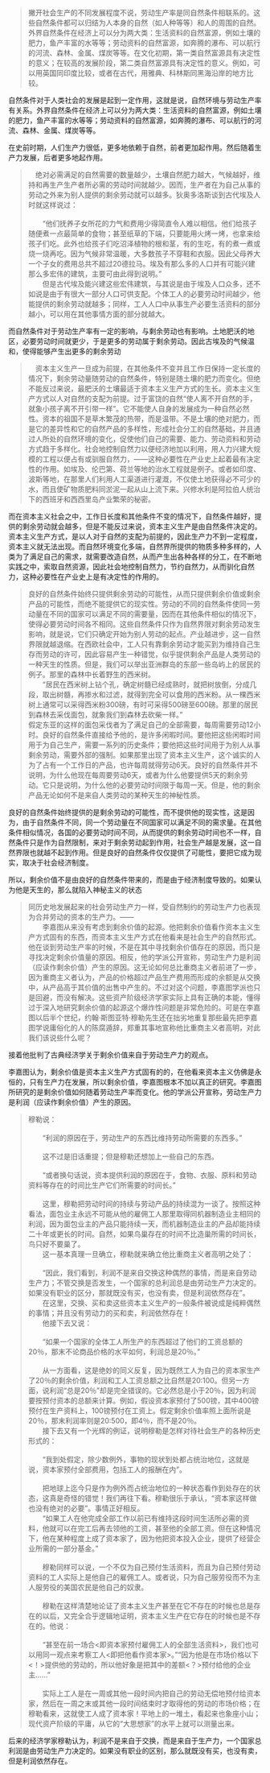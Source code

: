 <blockquote data-pid="AN2pxIBo">撇开社会生产的不同发展程度不说，劳动生产率是同自然条件相联系的。这些自然条件都可以归结为人本身的自然（如人种等等）和人的周围的自然。外界自然条件在经济上可以分为两大类：生活资料的自然富源，例如土壤的肥力，鱼产丰富的水等等；劳动资料的自然富源，如奔腾的瀑布、可以航行的河流、森林、金属、煤炭等等。在文化初期，第一类自然富源具有决定性的意义；在较高的发展阶段，第二类自然富源具有决定性的意义。例如，可以用英国同印度比较，或者在古代，用雅典、科林斯同黑海沿岸的地方比较。</blockquote><p data-pid="zn5RGa8X">自然条件对于人类社会的发展是起到一定作用，这就是说，自然环境与劳动生产率有关系。外界自然条件在经济上可以分为两大类：生活资料的自然富源，例如土壤的肥力，鱼产丰富的水等等；劳动资料的自然富源，如奔腾的瀑布、可以航行的河流、森林、金属、煤炭等等。</p><p data-pid="4V4TnU6H">在史前时期，人们生产力很低，更多地依赖于自然，前者更加起作用。然后随着生产力发展，后者更多地起作用。</p><blockquote data-pid="SChR59QY">　绝对必需满足的自然需要的数量越少，土壤自然肥力越大，气候越好，维持和再生产生产者所必需的劳动时间就越少。因而，生产者在为自己从事的劳动之外来为别人提供的剩余劳动就可以越多。狄奥多洛斯谈到古代埃及人时就这样说过：<br><br>　　“他们抚养子女所花的力气和费用少得简直令人难以相信。他们给孩子随便煮一点最简单的食物；甚至纸草的下端，只要能用火烤一烤，也拿来给孩子们吃。此外也给孩子们吃沼泽植物的根和茎，有的生吃，有的煮一煮或烧一烧再吃。因为气候非常温暖，大多数孩子不穿鞋和衣服。因此父母养大一个子女的费用总共不超过20德拉马。埃及有那么多的人口并有可能兴建那么多宏伟的建筑，主要可由此得到说明。”<br>　　但是古代埃及能兴建这些宏伟建筑，与其说是由于埃及人口众多，还不如说是由于有很大一部分人口可供支配。个体工人的必要劳动时间越少，他能提供的剩余劳动就越多；同样，工人人口中从事生产必要生活资料的部分越小，可以用在其他事情方面的部分就越大。</blockquote><p data-pid="ZuAvuVHn">而自然条件对于劳动生产率有一定的影响，与剩余劳动也有影响。土地肥沃的地区，必要劳动时间就更少，于是更多的劳动属于剩余劳动。因此古埃及的气候温和，使得能够产生出更多的剩余劳动</p><blockquote data-pid="ufYp_mqY">　资本主义生产一旦成为前提，在其他条件不变并且工作日保持一定长度的情况下，剩余劳动量随劳动的自然条件，特别是随土壤的肥力而变化。但绝不能反过来说，最肥沃的土壤最适于资本主义生产方式的生长。资本主义生产方式以人对自然的支配为前提。过于富饶的自然“使人离不开自然的手，就象小孩子离不开引带一样”。它不能使人自身的发展成为一种自然必然性。资本的祖国不是草木繁茂的热带，而是温带。不是土壤的绝对肥力，而是它的差异性和它的自然产品的多样性，形成社会分工的自然基础，并且通过人所处的自然环境的变化，促使他们自己的需要、能力、劳动资料和劳动方式趋于多样化。社会地控制自然力以便经济地加以利用，用人力兴建大规模的工程以便占有或驯服自然力，——这种必要性在产业史上起着最有决定性的作用。如埃及、伦巴第、荷兰等地的治水工程就是例子。或者如印度、波斯等地，在那里人们利用人工渠道进行灌溉，不仅使土地获得必不可少的水，而且使矿物质肥料同淤泥一起从山上流下来。兴修水利是阿拉伯人统治下的西班牙和西西里岛产业繁荣的秘密。</blockquote><p data-pid="060VN8cv">而在资本主义社会之中，工作日长度和其他条件不变的情况下，自然条件越好，提供的剩余劳动就会越多，但是不能反过来说，资本主义生产是由自然条件决定的。资本主义生产方式，是以人对于自然的支配为前提的，因此生产力不到一定程度，资本主义就无法出现。而自然环境变化多端，自然界所提供的物质多种多样的，人类为了满足自己的需求，就需要改造自然，从而产生出各种各样的分工，在不断地实践之中，索取自然资源，因此社会地控制自然力，节约自然力，从而驯化自然力，这种必要性在产业史上是有决定性的作用的。</p><blockquote data-pid="swsE2Mu3"> 良好的自然条件始终只提供剩余劳动的可能性，从而只提供剩余价值或剩余产品的可能性，而绝不能提供它的现实性。劳动的不同的自然条件使同一劳动量在不同的国家可以满足不同的需要量，因而在其他条件相似的情况下，使得必要劳动时间各不相同。这些自然条件只作为自然界限对剩余劳动发生影响，就是说，它们只确定开始为别人劳动的起点。产业越进步，这一自然界限就越退缩。在西欧社会中，工人只有靠剩余劳动才能买到为维持自己生存而劳动的许可，因此容易产生一种错觉，似乎提供剩余产品是人类劳动的一种天生的性质。但是，我们可以举出亚洲群岛的东部一些岛屿上的居民的例子。那里的森林中长着野生的西米树。<br>　　“居民在西米树上钻个孔，确定树髓已经成熟时，就把树放倒，分成几段，取出树髓，再掺水和过滤，就得到完全可以食用的西米粉。从一棵西米树上通常可以采得西米粉300磅，有时可采得500磅至600磅。那里的居民到森林去采伐面包，就象我们到森林去砍柴一样。”<br>假定东亚的这样的面包采伐者为了满足自己的全部需要，每周需要劳动12小时。良好的自然条件直接给予他的，是许多闲暇时间。要他把这些闲暇时间用于为自己生产，需要一系列的历史条件；要他把这些时间用于为别人从事剩余劳动，需要外部的强制。如果那里出现了资本主义生产，这个诚实的人为了占有一个工作日的产品，也许每周就得劳动6天。良好的自然条件并不说明，为什么他现在每周要劳动6天，或者为什么他要提供5天的剩余劳动。它只是说明，为什么他的必要劳动时间限于每周一天。但是，他的剩余产品无论如何不是来自人类劳动的某种天生的神秘性质。</blockquote><p data-pid="PJDD3kU4">良好的自然条件始终提供的是剩余劳动的可能性，而不提供他的现实性，这是因为，由于自然条件不同，同一个劳动量在不同国家可以满足不同的需求量。在其他条件相似情况，各国的必要劳动时间不同，从而提供的剩余劳动时间也不一样，自然条件只是作为自然限制，来对于剩余劳动起到作用，社会生产越是发展，这一自然界限也就越不起到作用。但是良好的自然条件仅仅提供了可能性，要把它成为现实，取决于社会经济制度。</p><p data-pid="SdgcJUHd">所以，剩余价值不是由良好的自然条件带来的，而是由于经济制度导致的。如果认为他是天生的，那么就陷入神秘主义的状态</p><blockquote data-pid="ji059KZS">同历史地发展起来的社会劳动生产力一样，受自然制约的劳动生产力也表现为合并劳动的资本的生产力。——<br>　　李嘉图从来没有考虑到剩余价值的起源。他把剩余价值看作资本主义生产方式固有的东西，而资本主义生产方式在他看来是社会生产的自然形式。他在谈到劳动生产率的时候，不是在其中寻找剩余价值存在的原因，而只是寻找决定剩余价值量的原因。相反，他的学派公开宣称，劳动生产力是利润（应读作剩余价值）产生的原因。这无论如何总比重商主义者前进了一步，因为重商主义者认为，产品的价格超过产品生产费用而形成的余额是从交换中，从产品高于其价值的出售中产生的。不过对这个问题，李嘉图学派也只是回避，而没有解决。这些资产阶级经济学家实际上具有正确的本能，懂得过于深入地研究剩余价值的起源这个爆炸性问题是非常危险的。可是在李嘉图以后半个世纪，约翰·斯图亚特·穆勒先生还在拙劣地重复那些最先把李嘉图学说庸俗化的人的陈腐遁辞，郑重其事地宣称他比重商主义者高明，对此我们该说些什么呢？</blockquote><p data-pid="Y--nmMqm">接着他批判了古典经济学关于剩余价值来自于劳动生产力的观点。</p><p data-pid="YhxaEtzC">李嘉图认为，剩余价值是资本主义生产方式固有的的，在他看来资本主义仿佛是永恒的，只有生产力在发展，所以剩余价值，李嘉图根本不加以真正的研究。李嘉图所研究的是剩余价值如何随着劳动生产率而变化。他的学派公开宣称，劳动生产力是利润（应读作剩余价值）产生的原因。</p><blockquote data-pid="HA8noJLO">穆勒说：<br><br>　　“利润的原因在于，劳动生产的东西比维持劳动所需要的东西多。”<br><br>　　这不过是旧话重提；但是穆勒还想加上一些自己的东西。<br><br>　　“或者换句话说，资本提供利润的原因在于，食物、衣服、原料和劳动资料等存在的时间比生产它们所需要的时间长。”<br><br>　　这里，穆勒把劳动时间的持续与劳动产品的持续混为一谈了。按照这种看法，面包业主永远不可能从他的雇佣工人那里取得同机器制造业主相同的利润，因为面包业主的产品只能持续一天，而机器制造业主的产品却能持续二十年或更长的时间。自然，如果鸟巢存在的时间不比造巢所需的时间长，鸟只好不要巢了。<br>　　这一基本真理一旦确立，穆勒就来确立他比重商主义者高明之处了：<br><br>　　“因此，我们看到，利润不是来自交换这种偶然的事情，而是来自劳动生产力；不管交换是否发生，一个国家的总利润总是由劳动生产力决定的。如果没有职业的区分，那就既没有买，也没有卖，但是利润依然存在”。<br>　　在这里，交换、买和卖这些资本主义生产的一般条件被说成是纯粹偶然的事情；并且没有劳动力的买和卖，利润依然存在！<br>　　他接下去又说：<br><br>　　“如果一个国家的全体工人所生产的东西超过了他们的工资总额的20％，那末不论商品价格的水平如何，利润总是20％。”<br><br>　　从一方面看，这是绝妙的同义反复，因为既然工人为自己的资本家生产了20％的剩余价值，利润和工人工资总额之比自然是20:100。但另一方面，说利润“总是20％”却是完全错误的。它必然总是小于20％，因为利润要按预付资本的总额来计算。例如，假设资本家预付了500镑，其中400镑预付在生产资料上，100镑预付在工资上。假定剩余价值率照上面所说是20％，那末利润率则是20:500，即4％，而不是20％。<br>　　接下去又有一个光辉的例证，说明穆勒是怎样对待社会生产的各种历史形式的：<br><br>　　“我到处假定，除少数例外，事物的现状到处都占统治地位，这就是说，资本家预付全部费用，包括工人的报酬在内”。<br><br>　　把地球上迄今只是作为例外而占统治地位的一种状态看作到处存在的状态，这真是奇怪的错觉！我们再往下看。穆勒很乐于承认，“资本家这样做也没有绝对的必要”。事情正好相反。<br>　　“如果工人在他完成全部工作以前已有维持这段时间生活所必需的资料，他就可以在完工后再去领他的工资，甚至他的全部工资。但在这种情况下，他在某种程度上成了资本家了，因为他把资本投入企业，提供了经营企业所需的一部分基金。”<br><br>　　穆勒同样可以说，一个不仅为自己预付生活资料，而且为自己预付劳动资料的工人实际上是他自己的雇佣工人。或者说，只为自己服劳役而不为主人服劳役的美国农民是他自己的奴隶。<br><br>　　穆勒在这样清楚地论证了资本主义生产甚至在它不存在的时候也总是存在的以后，又完全合乎逻辑地证明，资本主义生产在它存在的时候也是不存在的。他说：<br><br>　　“甚至在前一场合&lt;即资本家预付雇佣工人的全部生活资料&gt;，我们也可以用同一观点来考察工人&lt;即把他看作资本家&gt;。”“因为他是在市场价格以下&lt;！&gt;提供他的劳动的，所以他好象是把其中的差额&lt;？&gt;预付给他的企业主……”<br><br>　　实际上工人是在一周或其他一段时间内把自己的劳动无偿地预付给资本家，然后在一周之末或其他一段时间结束时才取得他的劳动的市场价格；在穆勒看来，这就使工人成了资本家！平地上的一堆土，看起来也象座小山；现代资产阶级的平庸，从它的“大思想家”的水平上就可以测量出来。</blockquote><p data-pid="7n3K0cvm">后来的经济学家穆勒认为，利润不是来自于交换，而是来自于生产力，一个国家总利润是由劳动生产力决定的。如果没有职业的区别，那么就既没有买，也没有卖，但是利润依然存在。</p><p></p><p></p><p></p><p></p><p></p><p></p><p></p><p></p>